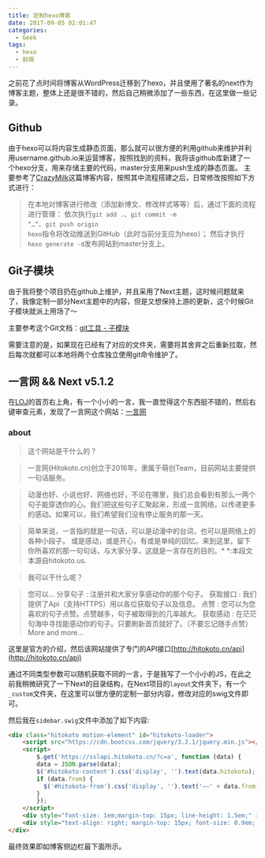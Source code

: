 ```yaml
---
title: 定制hexo博客
date: 2017-09-05 02:01:47
categories:
  - Geek
tags:
  - hexo
  - 前端
---
```

之前花了点时间将博客从WordPress迁移到了hexo，并且使用了著名的next作为博客主题，整体上还是很不错的，然后自己稍微添加了一些东西，在这里做一些记录。
<!-- more -->
## Github
由于hexo可以将内容生成静态页面，那么就可以很方便的利用github来维护并利用username.github.io来运营博客，按照找到的资料，我将该github库新建了一个hexo分支，用来存储主要的代码，master分支用来push生成的静态页面。
主要参考了[CrazyMilk](http://crazymilk.github.io/2015/12/28/GitHub-Pages-Hexo%E6%90%AD%E5%BB%BA%E5%8D%9A%E5%AE%A2/#more)这篇博客内容，按照其中流程搭建之后，日常修改按照如下方式进行：

> 在本地对博客进行修改（添加新博文、修改样式等等）后，通过下面的流程进行管理：
依次执行<code>git add .</code>、<code>git commit -m “…”</code>、<code>git push origin hexo</code>指令将改动推送到GitHub（此时当前分支应为hexo）；
然后才执行<code>hexo generate -d</code>发布网站到master分支上。

## Git子模块
由于我将整个项目扔在github上维护，并且采用了Next主题，这时候问题就来了，我像定制一部分Next主题中的内容，但是又想保持上游的更新，这个时候Git子模块就派上用场了～

主要参考这个Git文档：[git工具 - 子模块](https://git-scm.com/book/zh/v1/Git-%E5%B7%A5%E5%85%B7-%E5%AD%90%E6%A8%A1%E5%9D%97)

需要注意的是，如果现在已经有了对应的文件夹，需要将其舍弃之后重新拉取，然后每次就都可以本地将两个仓库独立使用git命令维护了。

## 一言网 && Next v5.1.2
在[LOJ](https://loj.ac/)的首页右上角，有一个小小的一言，我一直觉得这个东西挺不错的，然后右键审查元素，发现了一言网这个网站：[一言网](http://hitokoto.cn/)

### about

> 这个网站是干什么的？

> 一言网(Hitokoto.cn)创立于2016年，隶属于萌创Team，目前网站主要提供一句话服务。

> 动漫也好、小说也好、网络也好，不论在哪里，我们总会看到有那么一两个句子能穿透你的心。我们把这些句子汇聚起来，形成一言网络，以传递更多的感动。如果可以，我们希望我们没有停止服务的那一天。

> 简单来说，一言指的就是一句话，可以是动漫中的台词，也可以是网络上的各种小段子。
或是感动，或是开心，有或是单纯的回忆。来到这里，留下你所喜欢的那一句句话，与大家分享，这就是一言存在的目的。*
*:本段文本源自hitokoto.us.

> 我可以干什么呢？

> 您可以...
分享句子 : 注册并和大家分享感动你的那个句子。
获取接口 : 我们提供了Api（支持HTTPS）用以各位获取句子以及信息。
点赞 : 您可以为您喜欢的句子点赞。点赞越多，句子被取得到的几率越大。
获取感动 : 在茫茫句海中寻找能感动你的句子。只要刷新首页就好了。（不要忘记随手点赞）
More and more...

这里是官方的介绍，然后该网站提供了专门的API接口[http://hitokoto.cn/api](http://hitokoto.cn/api)

通过不同类型参数可以随机获取不同的一言，于是我写了一个小小的JS，在此之前我稍微研究了一下Next的目录结构，在Next项目的<code>layout</code>文件夹下，有一个<code>_custom</code>文件夹，在这里可以很方便的定制一部分内容，修改对应的swig文件即可。

然后我在<code>sidebar.swig</code>文件中添加了如下内容:
```html
<div class="hitokoto motion-element" id="hitokoto-loader">
	<script src="https://cdn.bootcss.com/jquery/3.2.1/jquery.min.js"></script>
	<script>
		$.get('https://sslapi.hitokoto.cn/?c=a', function (data) {
		data = JSON.parse(data);
		$('#hitokoto-content').css('display', '').text(data.hitokoto);
		if (data.from) {
		  $('#hitokoto-from').css('display', '').text('——' + data.from);
		}
		});
	</script>
	<div style="font-size: 1em;margin-top: 15px; line-height: 1.5em;" id="hitokoto-content"></div>
	<div style="text-align: right; margin-top: 15px; font-size: 0.9em; color: rgb(102, 102, 102);" id="hitokoto-from"></div>
</div>
```
最终效果即如博客侧边栏最下面所示。